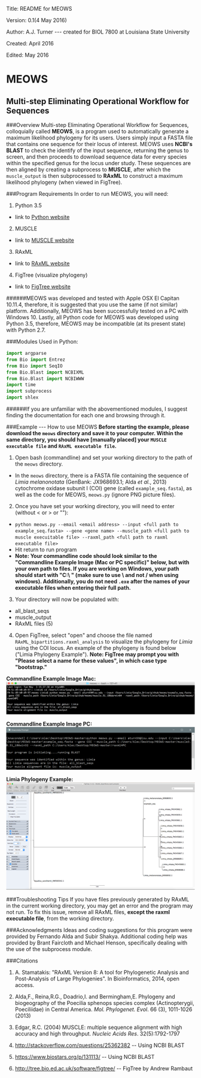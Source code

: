 Title: README for MEOWS

Version: 0.1(4 May 2016)

Author: A.J. Turner --- created for BIOL 7800 at Louisiana State University

Created: April 2016

Edited: May 2016

MEOWS
=====

Multi-step Eliminating Operational Workflow for Sequences
---------------------------------------------------------

###Overview
Multi-step Eliminating Operational Workflow for Sequences, colloquially
called **MEOWS**, is a program used to automatically generate a maximum
likelihood phylogeny for its users. Users simply input a FASTA
file that contains one sequence for their locus of interest. MEOWS uses **NCBI's
BLAST** to check the identify of the input sequence, returning the genus to
screen, and then proceeds to download sequence data for every species within
the specified genus for the locus under study. These sequences are then aligned
by creating a subprocess to **MUSCLE**, after which the `muscle_output` is then
subprocessed to **RAxML** to construct a maximum likelihood phylogeny (when viewed in FigTree).

###Program Requirements
In order to run MEOWS, you will need:

1. Python 3.5
  * link to [Python website](https://www.python.org/downloads/release/python-350/)
2. MUSCLE
  * link to [MUSCLE website](http://www.drive5.com/muscle/)
3. RAxML
  * link to [RAxML website](http://sco.h-its.org/exelixis/web/software/raxml/)
4. FigTree (visualize phylogeny)
  * link to [FigTree website](http://tree.bio.ed.ac.uk/software/figtree/)
 
######MEOWS was developed and tested with Apple OSX El Capitan 10.11.4, therefore, it is suggested that you use the same (if not similar) platform. Additionally, MEOWS has been successfully tested on a PC with Windows 10. Lastly, all Python code for MEOWS was developed using Python 3.5, therefore, MEOWS may be incompatible (at its present state) with Python 2.7.

###Modules Used in Python:

~~~python
import argparse
from Bio import Entrez
from Bio import SeqIO
from Bio.Blast import NCBIXML
from Bio.Blast import NCBIWWW
import time
import subprocess
import shlex
~~~

######If you are unfamiliar with the abovementioned modules, I suggest finding the documentation for each one and browsing through it.

###Example --- How to use MEOWS
**Before starting the example, please download the `meows` directory and save it to your computer. Within the same directory, you should have [manually placed] your `MUSCLE executable file` and `RAxML executable file`.**

1. Open bash (commandline) and set your working directory to the path of the `meows` directory. 
  * In the `meows` directory, there is a FASTA file containing the sequence of *Limia melanonotata* (GenBank: JX968693.1; Alda *et al.*, 2013) cytochrome oxidase subunit I (COI) gene (called `example_seq.fasta`), as well as the code for MEOWS, `meows.py` (ignore PNG picture files).

2. Once you have set your working directory, you will need to enter (without < or > or ""):
  * `python meows.py --email <email address> --input <full path to example_seq.fasta> --gene <gene name> --muscle_path <full path to muscle execuitable file> --raxml_path <full path to raxml executable file>`
  * Hit return to run program
  * **Note: Your commandline code should look similar to the "Commandline Example Image (Mac or PC specific)" below, but with your own path to files. If you are working on Windows, your path should start with "C:\ " (make sure to use \ and not / when using windows). Additionally, you do not need `.exe` after the names of your executable files when entering their full path.**

3. Your directory will now be populated with:
  * all_blast_seqs
  * muscle_output
  * RAxML files (5)

4. Open FigTree, select "open" and choose the file named `RAxML_bipartitions.raxml_analysis` to visualize the phylogeny for *Limia* using the COI locus. An example of the phylogeny is found below ("Limia Phylogeny Example"). **Note: FigTree may prompt you with "Please select a name for these values", in which case type "bootstrap."**

**Commandline Example Image Mac:**
![example image](example.png)

**Commandline Example Image PC:**
![example image](example_pc.png)


**Limia Phylogeny Example:**
![example image](example_phylogeny.png)

###Troubleshooting Tips
If you have files previously generated by RAxML in the current working directory, you may get an error and the program may not run. To fix this issue, remove all RAxML files, **except the raxml executable file**, from the working directory.

###Acknowledgments
Ideas and coding suggestions for this program were provided by Fernando
Alda and Subir Shakya. Additional coding help was provided by Brant Faircloth and Michael Henson,
specifically dealing with the use of the subprocess module.

###Citations
1. A. Stamatakis: "RAxML Version 8: A tool for Phylogenetic Analysis and
Post-Analysis of Large Phylogenies". In Bioinformatics, 2014, open access.

2. Alda,F., Reina,R.G., Doadrio,I. and Bermingham,E. Phylogeny and biogeography of the Poecilia sphenops species complex (Actinopterygii, Poeciliidae) in Central America. *Mol. Phylogenet. Evol*. 66 (3), 1011-1026 (2013)

3. Edgar, R.C. (2004) MUSCLE: multiple sequence alignment with high accuracy and high throughput.
*Nucleic Acids Res*. 32(5):1792-1797

4. http://stackoverflow.com/questions/25362382 -- Using NCBI BLAST

5. https://www.biostars.org/p/131113/ -- Using NCBI BLAST

6. http://tree.bio.ed.ac.uk/software/figtree/ -- FigTree by Andrew Rambaut


